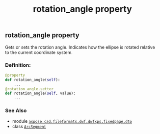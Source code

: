 ﻿---
title: rotation_angle property
second_title: Aspose.CAD for Python via .NET API References
description: 
type: docs
weight: 60
url: /python-net/aspose.cad.fileformats.dwf.dwfxps.fixedpage.dto/arcsegment/rotation_angle/
is_root: false
---

## rotation_angle property


Gets or sets the rotation angle.
Indicates how the ellipse is rotated relative to the current coordinate system.
### Definition:
```python
@property
def rotation_angle(self):
    ...
@rotation_angle.setter
def rotation_angle(self, value):
    ...
```

### See Also
* module [`aspose.cad.fileformats.dwf.dwfxps.fixedpage.dto`](../../)
* class [`ArcSegment`](/cad/python-net/aspose.cad.fileformats.dwf.dwfxps.fixedpage.dto/arcsegment)
